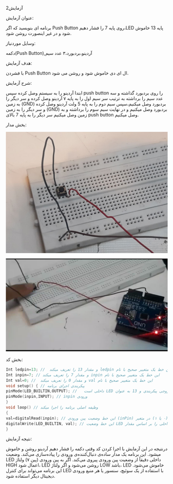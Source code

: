 آزمایش2

عنوان آزمایش:

برنامه ای بنویسید که اگر Push Button روی پایه 7 را فشار دهیم،LED پایه 13 خاموش شود و در غیر اینصورت روشن شود.

 وسایل موردنیاز:

دکمه(Push Button),آردینو،بردبورد،۳ عدد سیم

هدف آزمایش:

با فشردن Push Button ال ای دی خاموش شود و روشن می شود.

شرح آزمایش:

ابتدا آردینو را به سیستم وصل کرده سپس push button را روی بردبورد گذاشته و سه عدد سیم را برداشته به ترتیب سر سیم اول را به پایه ۷ آردینو وصل کرده و سر دیگر را به زمین (GND) بردبورد وصل میکنیم،سپس سیم دوم را به پایه 5 ولت آردینو وصل کرده و سر دیگر را به زمین (GND) بردبورد وصل میکنیم و در نهایت سیم سوم را برداشته و به زمین وصل میکنیم سر دیگر را به پایه 7 بالای push button وصل میکنیم.

بخش مدار:

![code](./photo17457949476.jpg)


![code](./photo17465539835.jpg)

بخش کد:


```cpp
Int ledpin=13; //  و مقدار 13 را تعریف میکند ledpin این خط یک متغییر صحیح با نام  
Int inpin=7; // و مقدار 7 را تعریف میکند inpin این خط یک متغییر صحیح با نام
Int val=0; //  و مقدار 0 را تعریف میکند val این خط یک متغییر صحیح با نام
void setup() { // پیکربندی اجرای برنامه
pinMode(LED_BUILTIN,OUTPUT); //   داخلی است LED خروجی پیکربندی و 13 به عنوان
pinMode(inpin,INPUT); // inpin ورودی 
}
void loop() // وظیفه اصلی برنامه را اجرا میکند
{
val=digitalRead(inpin); // این خط وضعیت پین ورودی (inPin) را می‌خواند و مقدار آن را (۰ یا ۱) در متغیر val ذخیره می‌کند.  digitalRead()  مقدار HIGH (۱) را اگر پین HIGH باشد و LOW (۰) را اگر پین LOW باشد برمی‌گرداند.
digitalWrite(LED_BUILTIN, val); // این خط وضعیت LED داخلی را بر اساس مقدار val تنظیم می‌کند.  اگر val برابر با HIGH (۱) باشد،  LED روشن می‌شود و اگر val برابر با LOWدر کل:  LED خاموش می‌شود.
}
```
نتیجه آزمایش:

درنتیجه در این آزمایش با اجرا کردن کد وقتی دکمه را فشار دهیم آردینو روشن و خاموش میشود.
این برنامه یک مدار ساده‌ی دنبال‌کننده‌ی ورودی را پیاده‌سازی می‌کند.  وضعیت LED داخلی دقیقاً از وضعیت پین ورودی پیروی می‌کند.  اگر به پین ورودی (پین ۷) ولتاژ HIGH اعمال شود،  LED روشن می‌شود و اگر ولتاژ LOW باشد،  LED خاموش می‌شود.  این برنامه می‌تواند برای کنترل LED با استفاده از یک سوئیچ،  سنسور یا هر منبع ورودی دیجیتال دیگر استفاده شود.

